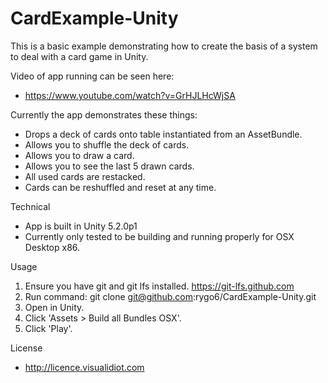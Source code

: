 # CardExample-Unity

This is a basic example demonstrating how to create the basis of a system to deal with a card game in Unity.


Video of app running can be seen here:
- https://www.youtube.com/watch?v=GrHJLHcWjSA


Currently the app demonstrates these things:
- Drops a deck of cards onto table instantiated from an AssetBundle.
- Allows you to shuffle the deck of cards.
- Allows you to draw a card.
- Allows you to see the last 5 drawn cards.
- All used cards are restacked.
- Cards can be reshuffled and reset at any time.


Technical
- App is built in Unity 5.2.0p1
- Currently only tested to be building and running properly for OSX Desktop x86.

Usage
1. Ensure you have git and git lfs installed. https://git-lfs.github.com
2. Run command: git clone git@github.com:rygo6/CardExample-Unity.git
3. Open in Unity.
4. Click 'Assets > Build all Bundles OSX'.
5. Click 'Play'.

License
- http://licence.visualidiot.com
